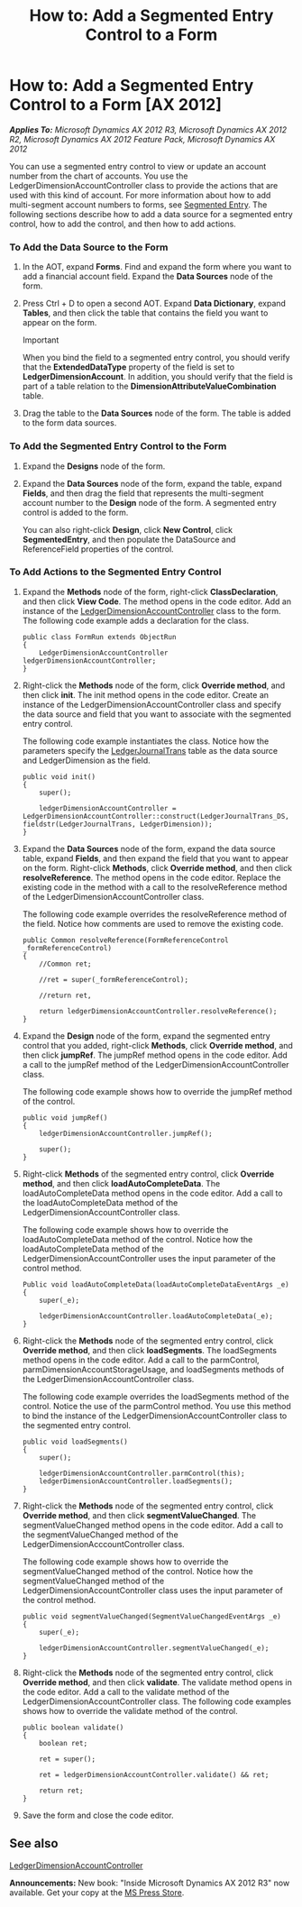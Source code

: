 ﻿---
title: 'How to: Add a Segmented Entry Control to a Form'
TOCTitle: 'How to: Add a Segmented Entry Control to a Form'
ms:assetid: 9c8193db-0d82-4fcd-a1ed-314a8cef812c
ms:mtpsurl: https://msdn.microsoft.com/en-us/library/Hh300644(v=AX.60)
ms:contentKeyID: 36595194
ms.date: 05/18/2015
mtps_version: v=AX.60
---

# How to: Add a Segmented Entry Control to a Form [AX 2012]


_**Applies To:** Microsoft Dynamics AX 2012 R3, Microsoft Dynamics AX 2012 R2, Microsoft Dynamics AX 2012 Feature Pack, Microsoft Dynamics AX 2012_

You can use a segmented entry control to view or update an account number from the chart of accounts. You use the LedgerDimensionAccountController class to provide the actions that are used with this kind of account. For more information about how to add multi-segment account numbers to forms, see [Segmented Entry](segmented-entry.md). The following sections describe how to add a data source for a segmented entry control, how to add the control, and then how to add actions.

### To Add the Data Source to the Form

1.  In the AOT, expand **Forms**. Find and expand the form where you want to add a financial account field. Expand the **Data Sources** node of the form.

2.  Press Ctrl + D to open a second AOT. Expand **Data Dictionary**, expand **Tables**, and then click the table that contains the field you want to appear on the form.
    

    > [!IMPORTANT]
    > <P>When you bind the field to a segmented entry control, you should verify that the <STRONG>ExtendedDataType</STRONG> property of the field is set to <STRONG>LedgerDimensionAccount</STRONG>. In addition, you should verify that the field is part of a table relation to the <STRONG>DimensionAttributeValueCombination</STRONG> table.</P>



3.  Drag the table to the **Data Sources** node of the form. The table is added to the form data sources.

### To Add the Segmented Entry Control to the Form

1.  Expand the **Designs** node of the form.

2.  Expand the **Data Sources** node of the form, expand the table, expand **Fields**, and then drag the field that represents the multi-segment account number to the **Design** node of the form. A segmented entry control is added to the form.
    
    You can also right-click **Design**, click **New Control**, click **SegmentedEntry**, and then populate the DataSource and ReferenceField properties of the control.

### To Add Actions to the Segmented Entry Control

1.  Expand the **Methods** node of the form, right-click **ClassDeclaration**, and then click **View Code**. The method opens in the code editor. Add an instance of the [LedgerDimensionAccountController](https://msdn.microsoft.com/en-us/library/gg764214\(v=ax.60\)) class to the form. The following code example adds a declaration for the class.
    
        public class FormRun extends ObjectRun
        {
            LedgerDimensionAccountController ledgerDimensionAccountController;
        }

2.  Right-click the **Methods** node of the form, click **Override method**, and then click **init**. The init method opens in the code editor. Create an instance of the LedgerDimensionAccountController class and specify the data source and field that you want to associate with the segmented entry control.
    
    The following code example instantiates the class. Notice how the parameters specify the [LedgerJournalTrans](https://msdn.microsoft.com/en-us/library/gg860017\(v=ax.60\)) table as the data source and LedgerDimension as the field.
    
        public void init()
        {
            super();
            
            ledgerDimensionAccountController = LedgerDimensionAccountController::construct(LedgerJournalTrans_DS, fieldstr(LedgerJournalTrans, LedgerDimension));
        }

3.  Expand the **Data Sources** node of the form, expand the data source table, expand **Fields**, and then expand the field that you want to appear on the form. Right-click **Methods**, click **Override method**, and then click **resolveReference**. The method opens in the code editor. Replace the existing code in the method with a call to the resolveReference method of the LedgerDimensionAccountController class.
    
    The following code example overrides the resolveReference method of the field. Notice how comments are used to remove the existing code.
    
        public Common resolveReference(FormReferenceControl _formReferenceControl)
        {
            //Common ret;
            
            //ret = super(_formReferenceControl);
            
            //return ret,
            
            return ledgerDimensionAccountController.resolveReference();
        }

4.  Expand the **Design** node of the form, expand the segmented entry control that you added, right-click **Methods**, click **Override method**, and then click **jumpRef**. The jumpRef method opens in the code editor. Add a call to the jumpRef method of the LedgerDimensionAccountController class.
    
    The following code example shows how to override the jumpRef method of the control.
    
        public void jumpRef()
        {
            ledgerDimensionAccountController.jumpRef();
            
            super();
        }

5.  Right-click **Methods** of the segmented entry control, click **Override method**, and then click **loadAutoCompleteData**. The loadAutoCompleteData method opens in the code editor. Add a call to the loadAutoCompleteData method of the LedgerDimensionAccountController class.
    
    The following code example shows how to override the loadAutoCompleteData method of the control. Notice how the loadAutoCompleteData method of the LedgerDimensionAccountController uses the input parameter of the control method.
    
        Public void loadAutoCompleteData(loadAutoCompleteDataEventArgs _e)
        {
            super(_e);
            
            ledgerDimensionAccountController.loadAutoCompleteData(_e);
        }

6.  Right-click the **Methods** node of the segmented entry control, click **Override method**, and then click **loadSegments**. The loadSegments method opens in the code editor. Add a call to the parmControl, parmDimensionAccountStorageUsage, and loadSegments methods of the LedgerDimensionAccountController class.
    
    The following code example overrides the loadSegments method of the control. Notice the use of the parmControl method. You use this method to bind the instance of the LedgerDimensionAccountController class to the segmented entry control.
    
        public void loadSegments()
        {
            super();
            
            ledgerDimensionAccountController.parmControl(this);
            ledgerDimensionAccountController.loadSegments();
        }

7.  Right-click the **Methods** node of the segmented entry control, click **Override method**, and then click **segmentValueChanged**. The segmentValueChanged method opens in the code editor. Add a call to the segmentValueChanged method of the LedgerDimensionAcccountController class.
    
    The following code example shows how to override the segmentValueChanged method of the control. Notice how the segmentValueChanged method of the LedgerDimensionAccountController class uses the input parameter of the control method.
    
        public void segmentValueChanged(SegmentValueChangedEventArgs _e)
        {
            super(_e);
            
            ledgerDimensionAccountController.segmentValueChanged(_e);
        }

8.  Right-click the **Methods** node of the segmented entry control, click **Override method**, and then click **validate**. The validate method opens in the code editor. Add a call to the validate method of the LedgerDimensionAccountController class. The following code examples shows how to override the validate method of the control.
    
        public boolean validate()
        {
            boolean ret;
            
            ret = super();
            
            ret = ledgerDimensionAccountController.validate() && ret;
            
            return ret;
        }

9.  Save the form and close the code editor.

## See also

[LedgerDimensionAccountController](https://msdn.microsoft.com/en-us/library/gg764214\(v=ax.60\))

  
**Announcements:** New book: "Inside Microsoft Dynamics AX 2012 R3" now available. Get your copy at the [MS Press Store](https://www.microsoftpressstore.com/store/inside-microsoft-dynamics-ax-2012-r3-9780735685109).

